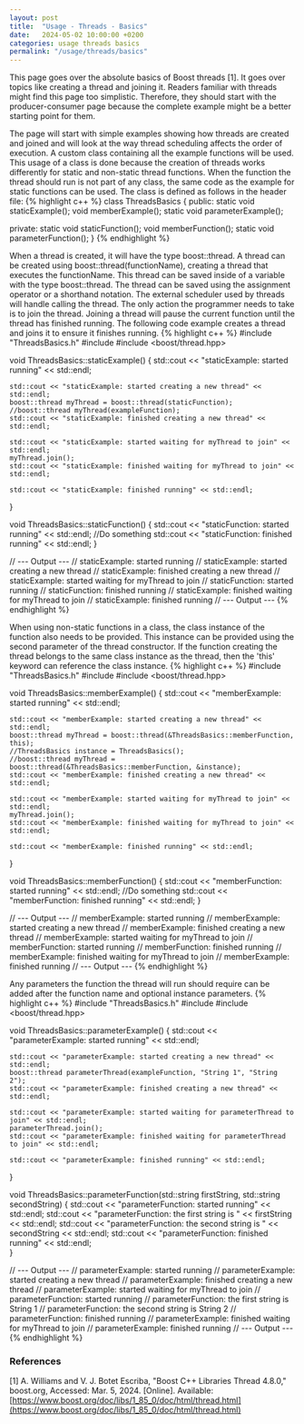 ```yaml
---
layout: post
title:  "Usage - Threads - Basics"
date:   2024-05-02 10:00:00 +0200
categories: usage threads basics
permalink: "/usage/threads/basics"
---
```

This page goes over the absolute basics of Boost threads [1].
It goes over topics like creating a thread and joining it.
Readers familiar with threads might find this page too simplistic.
Therefore, they should start with the producer-consumer page because the complete example might be a better starting point for them.

The page will start with simple examples showing how threads are created and joined and will look at the way thread scheduling affects the order of execution.
A custom class containing all the example functions will be used.
This usage of a class is done because the creation of threads works differently for static and non-static thread functions.
When the function the thread should run is not part of any class, the same code as the example for static functions can be used.
The class is defined as follows in the header file: 
{% highlight c++ %}
class ThreadsBasics
{
public:
    static void staticExample();
    void memberExample();
    static void parameterExample();

private:
    static void staticFunction();
    void memberFunction();
    static void parameterFunction();
}
{% endhighlight %}

When a thread is created, it will have the type boost::thread.
A thread can be created using boost::thread(functionName), creating a thread that executes the functionName.
This thread can be saved inside of a variable with the type boost::thread.
The thread can be saved using the assignment operator or a shorthand notation.
The external scheduler used by threads will handle calling the thread.
The only action the programmer needs to take is to join the thread.
Joining a thread will pause the current function until the thread has finished running.
The following code example creates a thread and joins it to ensure it finishes running.
{% highlight c++ %}
#include "ThreadsBasics.h"
#include <iostream>
#include <boost/thread.hpp>

void ThreadsBasics::staticExample() {
    std::cout << "staticExample: started running" << std::endl;

    std::cout << "staticExample: started creating a new thread" << std::endl;
    boost::thread myThread = boost::thread(staticFunction);
    //boost::thread myThread(exampleFunction);
    std::cout << "staticExample: finished creating a new thread" << std::endl;

    std::cout << "staticExample: started waiting for myThread to join" << std::endl;
    myThread.join();
    std::cout << "staticExample: finished waiting for myThread to join" << std::endl;

    std::cout << "staticExample: finished running" << std::endl;
}

void ThreadsBasics::staticFunction() {
    std::cout << "staticFunction: started running" << std::endl;
    //Do something
    std::cout << "staticFunction: finished running" << std::endl;
}

// --- Output ---
// staticExample: started running
// staticExample: started creating a new thread
// staticExample: finished creating a new thread
// staticExample: started waiting for myThread to join
// staticFunction: started running
// staticFunction: finished running
// staticExample: finished waiting for myThread to join
// staticExample: finished running
// --- Output ---
{% endhighlight %}

When using non-static functions in a class, the class instance of the function also needs to be provided.
This instance can be provided using the second parameter of the thread constructor.
If the function creating the thread belongs to the same class instance as the thread, then the 'this' keyword can reference the class instance. 
{% highlight c++ %}
#include "ThreadsBasics.h"
#include <iostream>
#include <boost/thread.hpp>

void ThreadsBasics::memberExample() {
	std::cout << "memberExample: started running" << std::endl;

	std::cout << "memberExample: started creating a new thread" << std::endl;
	boost::thread myThread = boost::thread(&ThreadsBasics::memberFunction, this);
	//ThreadsBasics instance = ThreadsBasics();
	//boost::thread myThread = boost::thread(&ThreadsBasics::memberFunction, &instance);
	std::cout << "memberExample: finished creating a new thread" << std::endl;

	std::cout << "memberExample: started waiting for myThread to join" << std::endl;
	myThread.join();
	std::cout << "memberExample: finished waiting for myThread to join" << std::endl;

	std::cout << "memberExample: finished running" << std::endl;
}

void ThreadsBasics::memberFunction() {
	std::cout << "memberFunction: started running" << std::endl;
	//Do something
	std::cout << "memberFunction: finished running" << std::endl;
}

// --- Output ---
// memberExample: started running
// memberExample: started creating a new thread
// memberExample: finished creating a new thread
// memberExample: started waiting for myThread to join
// memberFunction: started running
// memberFunction: finished running
// memberExample: finished waiting for myThread to join
// memberExample: finished running
// --- Output ---
{% endhighlight %}

Any parameters the function the thread will run should require can be added after the function name and optional instance parameters.
{% highlight c++ %}
#include "ThreadsBasics.h"
#include <iostream>
#include <boost/thread.hpp>

void ThreadsBasics::parameterExample() {
	std::cout << "parameterExample: started running" << std::endl;

    std::cout << "parameterExample: started creating a new thread" << std::endl;
	boost::thread parameterThread(exampleFunction, "String 1", "String 2");
	std::cout << "parameterExample: finished creating a new thread" << std::endl;

	std::cout << "parameterExample: started waiting for parameterThread to join" << std::endl;
	parameterThread.join();
	std::cout << "parameterExample: finished waiting for parameterThread to join" << std::endl;

    std::cout << "parameterExample: finished running" << std::endl;
}

void ThreadsBasics::parameterFunction(std::string firstString, std::string secondString) {
    std::cout << "parameterFunction: started running" << std::endl;
	std::cout << "parameterFunction: the first string is " << firstString << std::endl;
	std::cout << "parameterFunction: the second string is " << secondString << std::endl;
	std::cout << "parameterFunction: finished running" << std::endl;	
}

// --- Output ---
// parameterExample: started running
// parameterExample: started creating a new thread
// parameterExample: finished creating a new thread
// parameterExample: started waiting for myThread to join
// parameterFunction: started running
// parameterFunction: the first string is String 1
// parameterFunction: the second string is String 2
// parameterFunction: finished running
// parameterExample: finished waiting for myThread to join
// parameterExample: finished running
// --- Output ---
{% endhighlight %}

### References
[1] A. Williams and V. J. Botet Escriba, "Boost C++ Libraries Thread
4.8.0," boost.org, Accessed: Mar. 5, 2024. [Online]. Available:
[https://www.boost.org/doc/libs/1_85_0/doc/html/thread.html](https://www.boost.org/doc/libs/1_85_0/doc/html/thread.html)